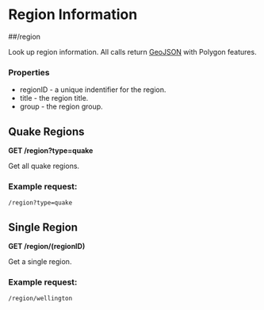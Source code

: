 # Region Information

##/region

 Look up region information.  All calls return [GeoJSON](http://geojson.org/) with Polygon features.

### Properties

 * regionID - a unique indentifier for the region.
 * title - the region title.
 * group - the region group.

## Quake Regions

 **GET /region?type=quake**

 Get all quake regions.

### Example request:

 `/region?type=quake`

## Single Region

 **GET /region/(regionID)**

 Get a single region.

### Example request:

 `/region/wellington`


